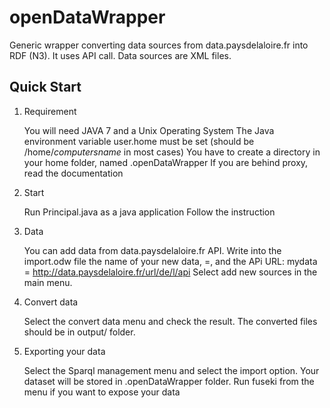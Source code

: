 openDataWrapper
===============

Generic wrapper converting data sources from data.paysdelaloire.fr into RDF (N3). It uses API call. Data sources are XML files.

Quick Start
-----------

1) Requirement

	You will need JAVA 7 and a Unix Operating System
	The Java environment variable user.home must be set (should be /home/*computersname* in most cases)
	You have to create a directory in your home folder, named .openDataWrapper
	If you are behind proxy, read the documentation

2) Start

	Run Principal.java as a java application
	Follow the instruction
	
3) Data
	
	You can add data from data.paysdelaloire.fr API. 
	Write into the import.odw file the name of your new data, =, and the APi URL:
		mydata = http://data.paysdelaloire.fr/url/de/l/api
	Select add new sources in the main menu.
	
4) Convert data

	Select the convert data menu and check the result. The converted files should be in output/ folder.
	
5) Exporting your data

	Select the Sparql management menu and select the import option. Your dataset will be stored in .openDataWrapper folder.
	Run fuseki from the menu if you want to expose your data